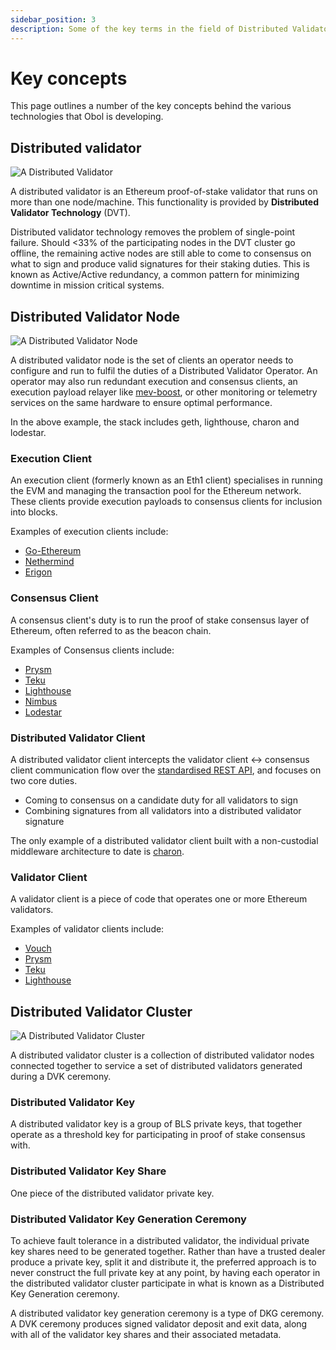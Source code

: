```yaml
---
sidebar_position: 3
description: Some of the key terms in the field of Distributed Validator Technology
---
```


# Key concepts

This page outlines a number of the key concepts behind the various technologies that Obol is developing.

## Distributed validator

![A Distributed Validator](https://github.com/ObolNetwork/obol-docs/blob/main/img/WhatIsADistributedValidator.png)

A distributed validator is an Ethereum proof-of-stake validator that runs on more than one node/machine. This functionality is provided by **Distributed Validator Technology** (DVT).

Distributed validator technology removes the problem of single-point failure. Should <33% of the participating nodes in the DVT cluster go offline, the remaining active nodes are still able to come to consensus on what to sign and produce valid signatures for their staking duties. This is known as Active/Active redundancy, a common pattern for minimizing downtime in mission critical systems. ​

## Distributed Validator Node

![A Distributed Validator Node](https://github.com/ObolNetwork/obol-docs/blob/main/img/WhatIsADistributedValidatorNode.png)

A distributed validator node is the set of clients an operator needs to configure and run to fulfil the duties of a Distributed Validator Operator. An operator may also run redundant execution and consensus clients, an execution payload relayer like [mev-boost](https://github.com/flashbots/mev-boost), or other monitoring or telemetry services on the same hardware to ensure optimal performance.

In the above example, the stack includes geth, lighthouse, charon and lodestar.

### Execution Client

An execution client (formerly known as an Eth1 client) specialises in running the EVM and managing the transaction pool for the Ethereum network. These clients provide execution payloads to consensus clients for inclusion into blocks.

Examples of execution clients include:

* [Go-Ethereum](https://geth.ethereum.org/)
* [Nethermind](https://docs.nethermind.io/nethermind/)
* [Erigon](https://github.com/ledgerwatch/erigon)

### Consensus Client

A consensus client's duty is to run the proof of stake consensus layer of Ethereum, often referred to as the beacon chain.

Examples of Consensus clients include:

* [Prysm](https://docs.prylabs.network/docs/how-prysm-works/beacon-node)
* [Teku](https://docs.teku.consensys.net/en/stable/)
* [Lighthouse](https://lighthouse-book.sigmaprime.io/api-bn.html)
* [Nimbus](https://nimbus.guide/)
* [Lodestar](https://github.com/ChainSafe/lodestar)

### Distributed Validator Client

A distributed validator client intercepts the validator client ↔ consensus client communication flow over the [standardised REST API](https://ethereum.github.io/beacon-APIs/#/ValidatorRequiredApi), and focuses on two core duties.

* Coming to consensus on a candidate duty for all validators to sign
* Combining signatures from all validators into a distributed validator signature

The only example of a distributed validator client built with a non-custodial middleware architecture to date is [charon](../dv/01_introducing-charon.md).

### Validator Client

A validator client is a piece of code that operates one or more Ethereum validators.

Examples of validator clients include:

* [Vouch](https://www.attestant.io/posts/introducing-vouch/)
* [Prysm](https://docs.prylabs.network/docs/how-prysm-works/prysm-validator-client/)
* [Teku](https://docs.teku.consensys.net/en/stable/)
* [Lighthouse](https://lighthouse-book.sigmaprime.io/api-bn.html)

## Distributed Validator Cluster

![A Distributed Validator Cluster](https://github.com/ObolNetwork/obol-docs/blob/main/img/WhatIsADistributedValidatorCluster.png)

A distributed validator cluster is a collection of distributed validator nodes connected together to service a set of distributed validators generated during a DVK ceremony.

### Distributed Validator Key

A distributed validator key is a group of BLS private keys, that together operate as a threshold key for participating in proof of stake consensus with.

### Distributed Validator Key Share

One piece of the distributed validator private key.

### Distributed Validator Key Generation Ceremony

To achieve fault tolerance in a distributed validator, the individual private key shares need to be generated together. Rather than have a trusted dealer produce a private key, split it and distribute it, the preferred approach is to never construct the full private key at any point, by having each operator in the distributed validator cluster participate in what is known as a Distributed Key Generation ceremony.

A distributed validator key generation ceremony is a type of DKG ceremony. A DVK ceremony produces signed validator deposit and exit data, along with all of the validator key shares and their associated metadata.
